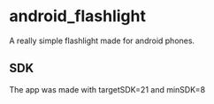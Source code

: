 # android_flashlight
A really simple flashlight made for android phones.

## SDK
The app was made with targetSDK=21 and minSDK=8


